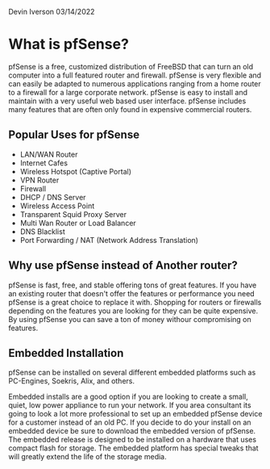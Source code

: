 Devin Iverson
03/14/2022

# What is pfSense?

pfSense is a free, customized distribution of FreeBSD that can turn an old computer into a full featured router and firewall. pfSense is very flexible and can easily be adapted to numerous applications ranging from a home router to a firewall for a large corporate network. pfSense is easy to install and maintain with a very useful web based user interface. pfSense includes many features that are often only found in expensive commercial routers.

## Popular Uses for pfSense

* LAN/WAN Router
* Internet Cafes
* Wireless Hotspot (Captive Portal)
* VPN Router
* Firewall
* DHCP / DNS Server
* Wireless Access Point
* Transparent Squid Proxy Server
* Multi Wan Router or Load Balancer
* DNS Blacklist
* Port Forwarding / NAT (Network Address Translation)

## Why use pfSense instead of Another router?

pfSense is fast, free, and stable offering tons of great features. If you have an existing router that doesn't offer the features or performance you need pfSense is a great choice to replace it with. Shopping for routers or firewalls depending on the features you are looking for they can be quite expensive. By using pfSense you can save a ton of money withour compromising on features.

## Embedded Installation

pfSense can be installed on several different embedded platforms such as PC-Engines, Soekris, Alix, and others.

Embedded installs are a good option if you are looking to create a small, quiet, low power appliance to run your network. If you area consultant its going to look a lot more professional to set up an embedded pfSense device for a customer instead of an old PC. If you decide to do your install on an embedded device be sure to download the embedded version of pfSense. The embedded release is designed to be installed on a hardware that uses compact flash for storage. The embedded platform has special tweaks that will greatly extend the life of the storage media.

